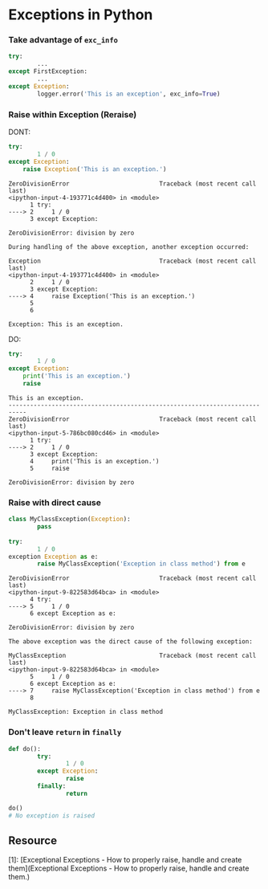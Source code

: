 # Exceptions in Python

### Take advantage of `exc_info`

```python
try:
		...
except FirstException:
		...
except Exception:
		logger.error('This is an exception', exc_info=True)
```

### Raise within Exception (Reraise)

DONT:

```python
try:
		1 / 0
except Exception:
  	raise Exception('This is an exception.') 
```

```
ZeroDivisionError                         Traceback (most recent call last)
<ipython-input-4-193771c4d400> in <module>
      1 try:
----> 2     1 / 0
      3 except Exception:

ZeroDivisionError: division by zero

During handling of the above exception, another exception occurred:

Exception                                 Traceback (most recent call last)
<ipython-input-4-193771c4d400> in <module>
      2     1 / 0
      3 except Exception:
----> 4     raise Exception('This is an exception.')
      5
      6

Exception: This is an exception.
```

DO:

```python
try:
		1 / 0
except Exception:
  	print('This is an exception.')
  	raise
```

```
This is an exception.
---------------------------------------------------------------------------
ZeroDivisionError                         Traceback (most recent call last)
<ipython-input-5-786bc080cd46> in <module>
      1 try:
----> 2     1 / 0
      3 except Exception:
      4     print('This is an exception.')
      5     raise

ZeroDivisionError: division by zero
```

###  Raise with direct cause

```python
class MyClassException(Exception):
		pass
		
try:
		1 / 0
exception Exception as e:
		raise MyClassException('Exception in class method') from e
```

```
ZeroDivisionError                         Traceback (most recent call last)
<ipython-input-9-822583d64bca> in <module>
      4 try:
----> 5     1 / 0
      6 except Exception as e:

ZeroDivisionError: division by zero

The above exception was the direct cause of the following exception:

MyClassException                          Traceback (most recent call last)
<ipython-input-9-822583d64bca> in <module>
      5     1 / 0
      6 except Exception as e:
----> 7     raise MyClassException('Exception in class method') from e
      8

MyClassException: Exception in class method
```

### Don't leave `return` in `finally`

```python
def do():
		try:
				1 / 0
		except Exception:
				raise
		finally:
				return
```

```python
do()
# No exception is raised
```

## Resource

[1]: [Exceptional Exceptions - How to properly raise, handle and create them](Exceptional Exceptions - How to properly raise, handle and create them.)

